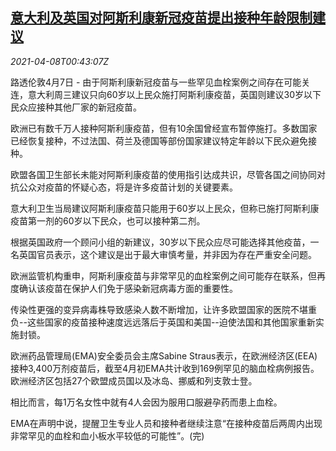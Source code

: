<!--1617843662000-->
[意大利及英国对阿斯利康新冠疫苗提出接种年龄限制建议](https://cn.reuters.com/article/italy-britain-astrazeneca-0407-wedn-idCNKBS2BV028)
------

<div><i>2021-04-08T00:43:07Z</i></div><p>路透伦敦4月7日 - 由于阿斯利康新冠疫苗与一些罕见血栓案例之间存在可能关连，意大利周三建议只向60岁以上民众施打阿斯利康疫苗，英国则建议30岁以下民众应接种其他厂家的新冠疫苗。</p><p>欧洲已有数千万人接种阿斯利康疫苗，但有10余国曾经宣布暂停施打。多数国家已经恢复接种，不过法国、荷兰及德国等部份国家建议特定年龄以下民众避免接种。</p><p>欧盟各国卫生部长未能对阿斯利康疫苗的使用指引达成共识，尽管各国之间协同对抗公众对疫苗的怀疑心态，将是许多疫苗计划的关键要素。</p><p>意大利卫生当局建议阿斯利康疫苗只能用于60岁以上民众，但称已施打阿斯利康疫苗第一剂的60岁以下民众，也可以接种第二剂。</p><p>根据英国政府一个顾问小组的新建议，30岁以下民众应尽可能选择其他疫苗，一名英国官员表示，这个建议是出于最大审慎考量，并非因为存在严重安全问题。</p><p>欧洲监管机构重申，阿斯利康疫苗与非常罕见的血栓案例之间可能存在联系，但再度确认该疫苗在保护人们免于感染新冠病毒方面的重要性。</p><p>传染性更强的变异病毒株导致感染人数不断增加，让许多欧盟国家的医院不堪重负--这些国家的疫苗接种速度远远落后于英国和美国--迫使法国和其他国家重新实施封锁。</p><p>欧洲药品管理局(EMA)安全委员会主席Sabine Straus表示，在欧洲经济区(EEA)接种3,400万剂疫苗后，截至4月初EMA共计收到169例罕见的脑血栓病例报告。欧洲经济区包括27个欧盟成员国以及冰岛、挪威和列支敦士登。</p><p>相比而言，每1万名女性中就有4人会因为服用口服避孕药而患上血栓。</p><p>EMA在声明中说，提醒卫生专业人员和接种者继续注意“在接种疫苗后两周内出现非常罕见的血栓和血小板水平较低的可能性”。(完)</p>
